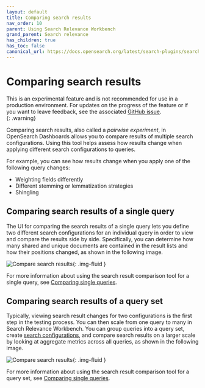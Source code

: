 ```yaml
---
layout: default
title: Comparing search results
nav_order: 10
parent: Using Search Relevance Workbench
grand_parent: Search relevance
has_children: true
has_toc: false
canonical_url: https://docs.opensearch.org/latest/search-plugins/search-relevance/comparing-search-results/
---
```


# Comparing search results

This is an experimental feature and is not recommended for use in a production environment. For updates on the progress of the feature or if you want to leave feedback, see the associated [GitHub issue](https://github.com/opensearch-project/OpenSearch/issues/17735).    
{: .warning}

Comparing search results, also called a _pairwise experiment_, in OpenSearch Dashboards allows you to compare results of multiple search configurations. Using this tool helps assess how results change when applying different search configurations to queries.

For example, you can see how results change when you apply one of the following query changes:

- Weighting fields differently
- Different stemming or lemmatization strategies
- Shingling

## Comparing search results of a single query

The UI for comparing the search results of a single query lets you define two different search configurations for an individual query in order to view and compare the results side by side. Specifically, you can determine how many shared and unique documents are contained in the result lists and how their positions changed, as shown in the following image.

<img src="{{site.url}}{{site.baseurl}}/images/search-relevance-workbench/comparing_search_results.png" alt="Compare search results"/>{: .img-fluid }

For more information about using the search result comparison tool for a single query, see [Comparing single queries]({{site.url}}{{site.baseurl}}/search-plugins/search-relevance/compare-search-results/).

## Comparing search results of a query set

Typically, viewing search result changes for two configurations is the first step in the testing process. You can then scale from one query to many in Search Relevance Workbench. You can group queries into a query set, create [search configurations]({{site.url}}{{site.baseurl}}/search-plugins/search-relevance/search-configurations/), and compare search results on a larger scale by looking at aggregate metrics across all queries, as shown in the following image.

<img src="{{site.url}}{{site.baseurl}}/images/search-relevance-workbench/comparing-search-results-query-sets.png" alt="Compare search results"/>{: .img-fluid }

For more information about using the search result comparison tool for a query set, see [Comparing single queries]({{site.url}}{{site.baseurl}}/search-plugins/search-relevance/compare-query-sets/).
